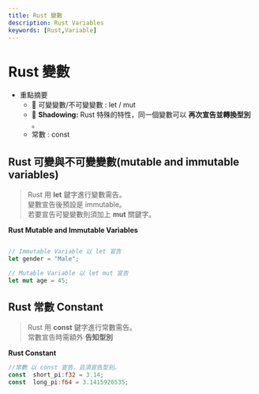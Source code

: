 ```yaml
---
title: Rust 變數
description: Rust Variables
keywords: [Rust,Variable]
---
```


# Rust 變數
* 重點摘要
    * 🚩 可變變數/不可變變數 : let / mut  
    * 🚩 __Shadowing:__ Rust 特殊的特性，同一個變數可以 **再次宣告並轉換型別** 。  
    * 常數 : const   
    
## Rust 可變與不可變變數(mutable and immutable variables)
> Rust 用 **let** 鍵字進行變數需告。  
> 變數宣告後預設是 immutable。  
> 若要宣告可變變數則須加上 **mut** 關鍵字。

__Rust Mutable and Immutable Variables__

```rust

// Immutable Variable 以 let 宣告
let gender = "Male";

// Mutable Variable 以 let mut 宣告
let mut age = 45;

```


## Rust 常數 Constant
> Rust 用 **const** 鍵字進行常數需告。  
> 常數宣告時需額外 **告知型別** 


__Rust Constant__

```rust
//常數 以 const 宣告，且須宣告型別。
const  short_pi:f32 = 3.14;
const  long_pi:f64 = 3.1415926535;

``` 
